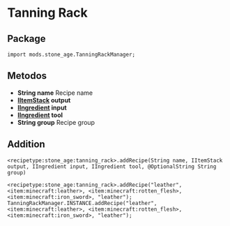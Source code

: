 # Tanning Rack

## Package
`import mods.stone_age.TanningRackManager;`

## Metodos
- **String name** Recipe name
- **[IItemStack](/vanilla/api/items/IItemStack) output**
- **[IIngredient](/Vanilla/Variable_Types/IIngredient/) input**
- **[IIngredient](/Vanilla/Variable_Types/IIngredient/) tool**
- **String group** Recipe group

## Addition

```zenscript
<recipetype:stone_age:tanning_rack>.addRecipe(String name, IItemStack output, IIngredient input, IIngredient tool, @OptionalString String group)

<recipetype:stone_age:tanning_rack>.addRecipe("leather", <item:minecraft:leather>, <item:minecraft:rotten_flesh>, <item:minecraft:iron_sword>, "leather");
TanningRackManager.INSTANCE.addRecipe("leather", <item:minecraft:leather>, <item:minecraft:rotten_flesh>, <item:minecraft:iron_sword>, "leather");
```
